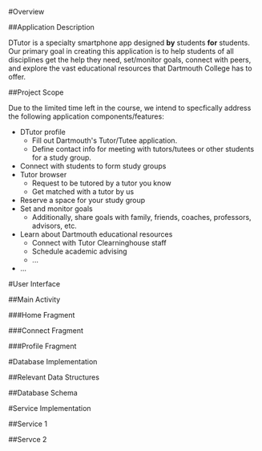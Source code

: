 <!--
Use pandoc to generate pdf from markdown file using template

pandoc -N --template=pdf-template.tex --variable mainfont="Times Roman" --variable sansfont=Arial --variable fontsize=11pt --variable version=1.10 --latex-engine=xelatex --variable title="DTutor Design Document" --variable author="Travis Peters, Haider Syed, Arvind Kumaran" --toc dtutor-design.md -o dtutor-design-v1.pdf
-->

#Overview

##Application Description

DTutor is a specialty smartphone app designed **by** students **for** students. Our primary goal in creating this application is to help students of all disciplines get the help they need, set/monitor goals, connect with peers, and explore the vast educational resources that Dartmouth College has to offer. 

##Project Scope

Due to the limited time left in the course, we intend to specfically address the following application components/features:

* DTutor profile
	* Fill out Dartmouth's Tutor/Tutee application.
	* Define contact info for meeting with tutors/tutees or other students for a study group.
* Connect with students to form study groups
* Tutor browser
	* Request to be tutored by a tutor you know
	* Get matched with a tutor by us
* Reserve a space for your study group
* Set and monitor goals
	* Additionally, share goals with family, friends, coaches, professors, advisors, etc.
* Learn about Dartmouth educational resources
	* Connect with Tutor Clearninghouse staff
	* Schedule academic advising
	* ...
* ...

#User Interface

##Main Activity

###Home Fragment

###Connect Fragment

###Profile Fragment

#Database Implementation

##Relevant Data Structures

##Database Schema

#Service Implementation

##Service 1

##Servce 2
